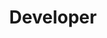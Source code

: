 ---
name: "Trevor Ong"
title: "Developer"
group: "member"
graduating_year: 2024
pronouns: "he/him"

github: tr89on
---